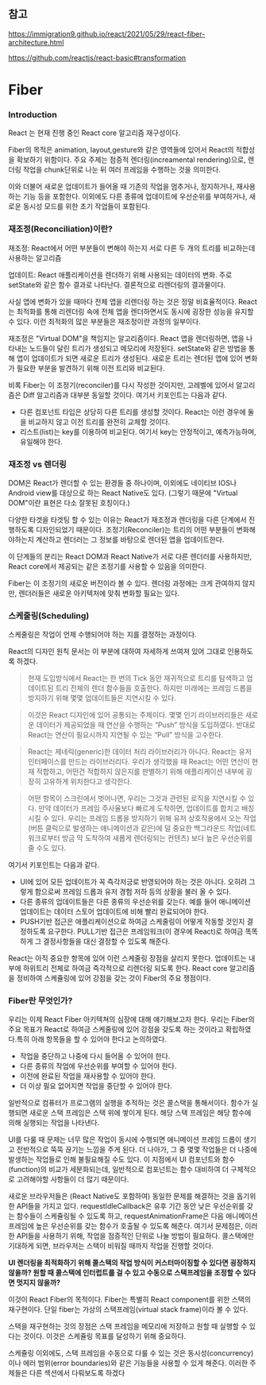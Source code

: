 ## 참고
https://immigration9.github.io/react/2021/05/29/react-fiber-architecture.html

https://github.com/reactjs/react-basic#transformation

# Fiber
### Introduction
React 는 현재 진행 중인 React core 알고리즘 재구성이다.

Fiber의 목적은 animation, layout,gesture와 같은 영역들에 있어서 React의 적합성을 확보하기 위함이다. 주요 주제는 점증적 렌더링(increamental rendering)으로, 렌더링 작업을 chunk단위로 나눈 뒤 여러 프레임을 수행하는 것을 의미한다.

이와 더불어 새로운 업데이트가 들어올 때 기존의 작업을 멈추거나, 정지하거나, 재사용하는 기능 등을 포함한다. 이외에도 다른 종류에 업데이트에 우선순위를 부여하거나, 새로운 동시성 모드를 위한 초기 작업들이 포함된다.

### 재조정(Reconciliation)이란?
재조정: React에서 어떤 부분들이 변해야 하는지 서로 다른 두 개의 트리를 비교하는데 사용하는 알고리즘

업데이트: React 애플리케이션을 렌더하기 위해 사용되는 데이터의 변화. 주로 setState와 같은 함수 결과로 나타난다. 결론적으로 리렌더링의 결과물이다.

사실 앱에 변화가 있을 때마다 전체 앱을 리렌더링 하는 것은 정말 비효율적이다. React는 최적화를 통해 리렌더링 속에 전체 앱을 렌더하면서도 동시에 굉장한 성능을 유지할 수 있다. 이런 최적화의 많은 부분들은 재조정이란 과정의 일부이다.

재조정은 "Virtual DOM"을 책임지는 알고리즘이다. React 앱을 렌더링하면, 앱을 나타내는 노드들이 달린 트리가 생성되고 메모리에 저장된다. setState와 같은 방법을 통해 앱이 업데이트가 되면 새로운 트리가 생성된다. 새로운 트리는 렌더된 앱에 있어 변화가 필요한 부분을 발견하기 위해 이전 트리와 비교된다.

비록 Fiber는 이 조정기(reconciler)를 다시 작성한 것이지만, 고레벨에 있어서 알고리즘은 Diff 알고리즘과 대부분 동일할 것이다. 여기서 키포인트는 다음과 같다.
- 다른 컴포넌트 타입은 상당히 다른 트리를 생성할 것이다. React는 이런 경우에 둘을 비교하지 않고 이전 트리를 완전히 교체할 것이다.
- 리스트(list)는 key를 이용하여 비교된다. 여기서 key는 안정적이고, 예측가능하며, 유일해야 한다.

### 재조정 vs 렌더링
DOM은 React가 렌더할 수 있는 환경들 중 하나이며, 이외에도 네이티브 IOS나 Android view를 대상으로 하는 React Native도 있다. (그렇기 때문에 "Virtual DOM"이란 표현은 다소 잘못된 호칭이다.)

다양한 타겟을 타겟팅 할 수 있는 이유는 React가 재조정과 렌더링을 다른 단계에서 진행하도록 디자인되었기 때문이다. 조정기(Reconciler)는 트리의 어떤 부분들이 변화해야하는지 계산하고 렌더러는 그 정보를 바탕으로 렌더된 앱을 업데이트한다.

이 단계들의 분리는 React DOM과 React Native가 서로 다른 렌더러를 사용하지만, React core에서 제공되는 같은 조정기를 사용할 수 있음을 의미한다.

Fiber는 이 조정기의 새로운 버전이라 볼 수 있다. 렌더링 과정에는 크게 관여하지 않지만, 렌더러들은 새로운 아키텍처에 맞춰 변화할 필요는 있다.

### 스케줄링(Scheduling)
스케줄링은 작업이 언제 수행되어야 하는 지를 결정하는 과정이다.

React의 디자인 원칙 문서는 이 부분에 대하여 자세하게 쓰여져 있어 그대로 인용하도록 하겠다.

> 현재 도입방식에서 React는 한 번의 Tick 동안 재귀적으로 트리를 탐색하고 업데이트된 트리 전체의 렌더 함수들을 호출한다. 하지만 미래에는 프레임 드롭을 방지하기 위해 몇몇 업데이트들은 지연시킬 수 있다.
> 

> 이것은 React 디자인에 있어 공통되는 주제이다. 몇몇 인기 라이브러리들은 새로운 데이터가 제공되었을 때 연산을 수행하는 “Push” 방식을 도입하였다. 반대로 React는 연산이 필요시까지 지연될 수 있는 “Pull” 방식을 고수한다.
> 

> React는 제네릭(generic)한 데이터 처리 라이브러리가 아니다. React는 유저 인터페이스를 만드는 라이브러리다. 우리가 생각했을 때 React는 어떤 연산이 현재 적합하고, 어떤건 적합하지 않은지를 판별하기 위해 애플리케이션 내부에 굉장히 고유하게 위치한다고 생각한다.
> 

> 어떤 항목이 스크린에서 벗어나면, 우리는 그것과 관련된 로직을 지연시킬 수 있다. 만약 데이터가 프레임 주사율보다 빠르게 도착하면, 업데이트를 합치고 배칭시킬 수 있다. 우리는 프레임 드롭을 방지하기 위해 유저 상호작용에서 오는 작업(버튼 클릭으로 발생하는 애니메이션과 같은)에 덜 중요한 백그라운드 작업(네트워크로부터 방금 막 도착하여 새롭게 렌더링되는 컨텐츠) 보다 높은 우선순위를 줄 수도 있다.
>

여기서 키포인트는 다음과 같다.
- UI에 있어 모든 업데이트가 꼭 즉각저긍로 반영되어야 하는 것은 아니다. 오히려 그렇게 함으로써 프레임 드롭과 유저 경험 저하 등의 상황을 불러 올 수 있다.
- 다른 종류의 업데이트들은 다른 종류의 우선순위를 갖는다. 예를 들어 애니메이션 업데이트는 데이터 스토어 업데이트에 비해 빨리 완료되어야 한다.
- PUSH기반 접근은 애플리케이션으로 하여금 스케줄링이 어떻게 작동할 것인지 결정하도록 요구한다. PULL기반 접근은 프레임워크(이 경우에 React)로 하여금 똑똑하게 그 결정사항들을 대신 결정할 수 있도록 해준다.

React는 아직 중요한 항목에 있어 이런 스케줄링 장점을 살리지 못한다. 업데이트는 내부에 하위트리 전체로 하여금 즉각적으로 리렌더링 되도록 한다. React core 알고리즘을 정비하여 스케쥴링에 있어 강점을 갖는 것이 Fiber의 주요 쟁점이다.

### Fiber란 무엇인가?
우리는 이제 React Fiber 아키텍쳐의 심장에 대해 얘기해보고자 한다. 우리는 Fiber의 주요 목표가 React로 하여금 스케줄링에 있어 강점을 갖도록 하는 것이라고 확립하였다.특히 아래 항목들을 할 수 있어야 한다고 논의하였다.
- 작업을 중단하고 나중에 다시 들어올 수 있어야 한다.
- 다른 종류의 작업에 우선순위를 부여할 수 있어야 한다.
- 이전에 완료된 작업을 재사용할 수 있어야 한다.
- 더 이상 필요 없어지면 작업을 중단할 수 있어야 한다.

일반적으로 컴퓨터가 프로그램의 실행을 추적하는 것은 콜스택을 통해서이다. 함수가 실행되면 새로운 스택 프레임은 스택 위에 쌓이게 된다. 해당 스택 프레임은 해당 함수에 의해 실행되는 작업을 나타낸다.

UI를 다룰 때 문제는 너무 많은 작업이 동시에 수행되면 애니메이션 프레임 드롭이 생기고 전반적으로 뚝뚝 끊기는 느낌을 주게 된다. 더 나아가, 그 중 몇몇 작업들은 더 나중에 발생하는 작업들로 인해 불필요해질 수도 있다. 이 지점에서 UI 컴포넌트와 함수(function)의 비교가 세분화되는데, 일반적으로 컴포넌트는 함수 대비하여 더 구체적으로 고려해야할 사항들이 더 많기 때문이다.

새로운 브라우저들은 (React Native도 포함하여) 동일한 문제를 해결하는 것을 돕기위한 API들을 가지고 있다. requestIdleCallback은 유후 기간 동안 낮은 우선순위를 갖는 함수들이 스케쥴링될 수 있도록 하고, requestAnimationFrame은 다음 애니메이션 프레임에 높은 우선순위를 갖는 함수가 호출될 수 있도록 해준다. 여기서 문제점은, 이러한 API들을 사용하기 위해, 작업을 점증적인 단위로 나눌 방법이 필요하다. 콜스택에만 기대하게 되면, 브라우저는 스택이 비워질 때까지 작업을 진행할 것이다.

**UI 렌더링을 최적화하기 위해 콜스택의 작업 방식이 커스터마이징할 수 있다면 굉장하지 않을까? 원할 때 콜스택에 인터럽트를 걸 수 있고 수동으로 스택프레임을 조정할 수 있다면 멋지지 않을까?**

이것이 React Fiber의 목적이다. Fiber는 특별히 React component를 위한 스택의 재구현이다. 단일 fiber는 가상의 스택프레임(virtual stack frame)이라 볼 수 있다.

스택을 재구현하는 것의 장점은 스택 프레임을 메모리에 저장하고 원할 때 실행할 수 있다는 것이다. 이것은 스케쥴링 목표를 달성하기 위해 중요하다.

스케쥴링 이외에도, 스택 프레임을 수동으로 다룰 수 있는 것은 동시성(concurrency)이나 에러 범위(error boundaries)와 같은 기능들을 사용할 수 있게 해준다. 이러한 주제들은 다른 섹션에서 다뤄보도록 하겠다
